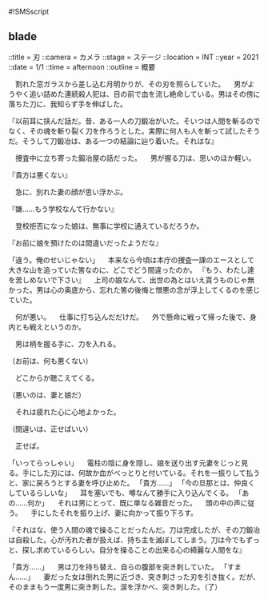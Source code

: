#!SMSscript

## blade

::title = 刃
::camera = カメラ
::stage = ステージ
::location = INT
::year = 2021
::date = 1/1
::time = afternoon
::outline = 概要

　割れた窓ガラスから差し込む月明かりが、その刃を照らしていた。
　男がようやく追い詰めた連続殺人犯は、目の前で血を流し絶命している。男はその傍に落ちた刀に、我知らず手を伸ばした。

『以前耳に挟んだ話だ。昔、ある一人の刀鍛冶がいた。そいつは人間を斬るのでなく、その魂を斬り裂く刀を作ろうとした。実際に何人も人を斬って試したそうだ。そうして刀鍛冶は、ある一つの結論に辿り着いた。それはな』

　捜査中に立ち寄った鍛冶屋の話だった。
　男が握る刀は、思いのほか軽い。

『貴方は悪くない』

　急に、別れた妻の顔が思い浮かぶ。

『嫌……もう学校なんて行かない』

　登校拒否になった娘は、無事に学校に通えているだろうか。

『お前に娘を預けたのは間違いだったようだな』

「違う。俺のせいじゃない」
　本来なら今頃は本庁の捜査一課のエースとして大きな山を追っていた筈なのに、どこでどう間違ったのか。
『もう、わたし達を苦しめないで下さい』
　上司の娘なんて、出世の為とはいえ貰うものじゃ無かった。男は心の奥底から、忘れた筈の後悔と憎悪の念が浮上してくるのを感じていた。

　何が悪い。
　仕事に打ち込んだだけだ。
　外で懸命に戦って帰った後で、身内とも戦えというのか。

　男は柄を握る手に、力を入れる。

（お前は、何も悪くない）

　どこからか聴こえてくる。

（悪いのは、妻と娘だ）

　それは疲れた心に心地よかった。

（間違いは、正せばいい）

　正せば。

「いってらっしゃい」
　電柱の陰に身を隠し、娘を送り出す元妻をじっと見る。手にした刃には、何故か血がべっとりと付いている。それを一振りして払うと、家に戻ろうとする妻を呼び止めた。
「貴方……」
「今の旦那とは、仲良くしているらしいな」
　耳を塞いでも、噂なんて勝手に入り込んでくる。
「あの……何か」
　それは男にとって、既に単なる雑音だった。
　頭の中の声に従う。
　手にしたそれを振り上げ、妻に向かって振り下ろす。

『それはな、使う人間の魂で操ることだったんだ。刀は完成したが、その刀鍛冶は自殺した。心が汚れた者が扱えば、持ち主を滅ぼしてしまう。刀は今でもずっと、探し求めているらしい。自分を操ることの出来る心の綺麗な人間をな』

「貴方……」
　男は刀を持ち替え、自らの腹部を突き刺していた。
「すまん……」
　妻だった女は倒れた男に近づき、突き刺さった刃を引き抜く。だが、そのままもう一度男に突き刺した。涙を浮かべ、突き刺した。（了）


